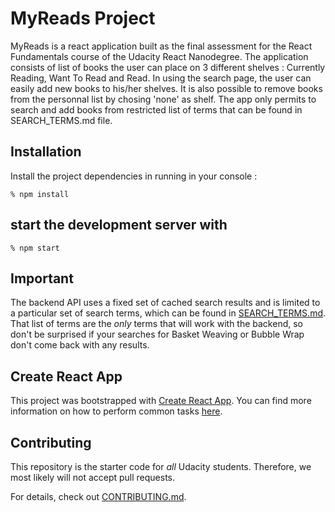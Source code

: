 # MyReads Project

MyReads is a react application built as the final assessment for the React Fundamentals course  of the  Udacity React Nanodegree.
The application consists of list of books the user can place on 3 different shelves : Currently Reading, Want To Read and Read.
In using the search page, the user can easily add new books to his/her shelves. It is also possible to remove books from the personnal list by chosing 'none' as shelf. The app only permits to search and add books from restricted list of terms that can be found in SEARCH_TERMS.md file.

## Installation

Install the project dependencies in running in your console :

`% npm install`

## start the development server with

`% npm start`


## Important
The backend API uses a fixed set of cached search results and is limited to a particular set of search terms, which can be found in [SEARCH_TERMS.md](SEARCH_TERMS.md). That list of terms are the _only_ terms that will work with the backend, so don't be surprised if your searches for Basket Weaving or Bubble Wrap don't come back with any results.

## Create React App

This project was bootstrapped with [Create React App](https://github.com/facebookincubator/create-react-app). You can find more information on how to perform common tasks [here](https://github.com/facebookincubator/create-react-app/blob/master/packages/react-scripts/template/README.md).

## Contributing

This repository is the starter code for _all_ Udacity students. Therefore, we most likely will not accept pull requests.

For details, check out [CONTRIBUTING.md](CONTRIBUTING.md).
